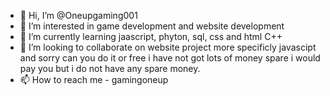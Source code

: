 - 👋 Hi, I’m @Oneupgaming001
- 👀 I’m interested in game development and website development
- 🌱 I’m currently learning jaascript, phyton, sql, css and html C++
- 💞️ I’m looking to collaborate on website project more specificly javascipt and sorry can you do it or free i have not got lots of money spare i would pay you but i do not have any spare money.
- 📫 How to reach me - gamingoneup 

<!---
Oneupgaming001/Oneupgaming001 is a ✨ special ✨ repository because its `README.md` (this file) appears on your GitHub profile.
You can click the Preview link to take a look at your changes.
--->
